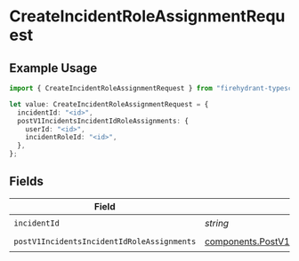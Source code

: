 # CreateIncidentRoleAssignmentRequest

## Example Usage

```typescript
import { CreateIncidentRoleAssignmentRequest } from "firehydrant-typescript-sdk/models/operations";

let value: CreateIncidentRoleAssignmentRequest = {
  incidentId: "<id>",
  postV1IncidentsIncidentIdRoleAssignments: {
    userId: "<id>",
    incidentRoleId: "<id>",
  },
};
```

## Fields

| Field                                                                                                                      | Type                                                                                                                       | Required                                                                                                                   | Description                                                                                                                |
| -------------------------------------------------------------------------------------------------------------------------- | -------------------------------------------------------------------------------------------------------------------------- | -------------------------------------------------------------------------------------------------------------------------- | -------------------------------------------------------------------------------------------------------------------------- |
| `incidentId`                                                                                                               | *string*                                                                                                                   | :heavy_check_mark:                                                                                                         | N/A                                                                                                                        |
| `postV1IncidentsIncidentIdRoleAssignments`                                                                                 | [components.PostV1IncidentsIncidentIdRoleAssignments](../../models/components/postv1incidentsincidentidroleassignments.md) | :heavy_check_mark:                                                                                                         | N/A                                                                                                                        |